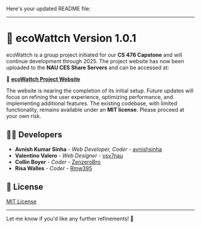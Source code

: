 Here's your updated README file:  

---

# 🌿 ecoWattch Version 1.0.1  

ecoWattch is a group project initiated for our **CS 476 Capstone** and will continue development through 2025. The project website has now been uploaded to the **NAU CES Share Servers** and can be accessed at:  

🔗 **[ecoWattch Project Website](https://sce.nau.edu/capstone/projects/CS/2025/ecoWattch_S25/)**  

The website is nearing the completion of its initial setup. Future updates will focus on refining the user experience, optimizing performance, and implementing additional features. The existing codebase, with limited functionality, remains available under an **MIT license**. Please proceed at your own risk.  

## 👨‍💻 Developers  

* **Avnish Kumar Sinha** - *Web Developer, Coder* - [avnishsinha](https://github.com/avnishsinha)  
* **Valentino Valero** - *Web Designer* - [vsv7nau](https://github.com/vsv7nau)  
* **Collin Boyer** - *Coder* - [ZenzeroBro](https://github.com/ZenzeroBro)  
* **Risa Walles** - *Coder* - [Rmw395](https://github.com/rmw395)  

## 📜 License  

[MIT License](https://choosealicense.com/licenses/mit/)  

---

Let me know if you'd like any further refinements! 🚀

